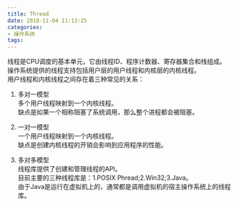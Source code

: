 ```yaml
---
title: Thread
date: 2018-11-04 11:13:25
categories:
- 操作系统
tags:
---
```


线程是CPU调度的基本单元，它由线程ID、程序计数器、寄存器集合和栈组成。  
操作系统提供的线程支持包括用户层的用户线程和内核层的内核线程。  
用户线程和内核线程之间存在着三种常见的关系：  

1. 多对一模型  
多个用户线程映射到一个内核线程。  
缺点是如果一个相称阻塞了系统调用，那么整个进程都会被阻塞。  

2. 一对一模型  
一个用户线程映射到一个内核线程。  
缺点是创建内核线程的开销会影响到应用程序的性能。  

3. 多对多模型  
线程库提供了创建和管理线程的API。  
目前主要的三种线程库是：1.POSIX Phread;2.Win32;3.Java。  
由于Java是运行在虚拟机上的，通常都是调用虚拟机的宿主操作系统上的线程库。  